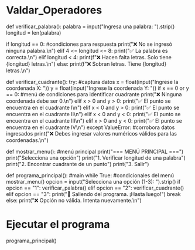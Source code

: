 # Valdar_Operadores

def verificar_palabra():
    palabra = input("Ingresa una palabra: ").strip()
    longitud = len(palabra)

   if longitud == 0:          #condiciones para respuesta
        print("❌ No se ingresó ninguna palabra.\n")
    elif 4 <= longitud <= 8:
        print("✅ La palabra es correcta.\n")
    elif longitud < 4:
        print(f"❌ Hacen falta letras. Solo tiene {longitud} letras.\n")
    else:
        print(f"❌ Sobran letras. Tiene {longitud} letras.\n")


def verificar_cuadrante():
    try: #captura datos
        x = float(input("Ingrese la coordenada X: "))
        y = float(input("Ingrese la coordenada Y: "))
        if x == 0 or y == 0: #menú de condiciones para identificar cuadrante
            print("❌ Ninguna coordenada debe ser 0.\n")
        elif x > 0 and y > 0:
            print("✅ El punto se encuentra en el cuadrante I\n")
        elif x < 0 and y > 0:
            print("✅ El punto se encuentra en el cuadrante II\n")
        elif x < 0 and y < 0:
            print("✅ El punto se encuentra en el cuadrante III\n")
        elif x > 0 and y < 0:
            print("✅ El punto se encuentra en el cuadrante IV\n")
    except ValueError:  #corrobora datos ingresados
        print("❌ Debes ingresar valores numéricos válidos para las coordenadas.\n")


def mostrar_menu(): #menú principal
    print("=== MENÚ PRINCIPAL ===")
    print("Selecciona una opción")
    print("1. Verificar longitud de una palabra")
    print("2. Encontrar cuadrante de un punto")
    print("3. Salir")


def programa_principal(): #main
    while True: #condicionales del menú
        mostrar_menu()
        opcion = input("Selecciona una opción (1-3): ").strip()
        if opcion == "1":
            verificar_palabra()
        elif opcion == "2":
            verificar_cuadrante()
        elif opcion == "3":
            print("👋 Saliendo del programa. ¡Hasta luego!")
            break
        else:
            print("❌ Opción no válida. Intenta nuevamente.\n")


# Ejecutar el programa
programa_principal()
